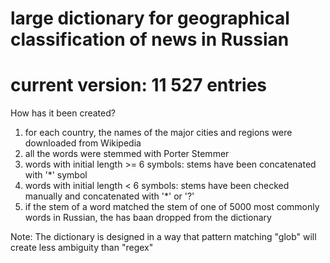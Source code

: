 # large dictionary for geographical classification of news in Russian
# current version: 11 527 entries

How has it been created?

1) for each country, the names of the major cities and regions were downloaded from Wikipedia
2) all the words were stemmed with Porter Stemmer
2) words with initial length  >= 6 symbols:  stems have been concatenated with '*' symbol
3) words with initial length  < 6 symbols: stems have been checked manually and concatenated with '*' or '?' 
4) if the stem of a word matched the stem of one of 5000 most commonly words in Russian, the has baan dropped from the dictionary

Note:
The dictionary is designed in a way that pattern matching "glob" will create less ambiguity than "regex"


